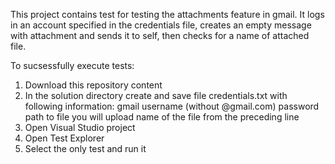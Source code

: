 This project contains test for testing the attachments feature in gmail.
It logs in an account specified in the credentials file, creates an empty message with attachment and sends it to self, then checks for a name of attached file.

To sucsessfully execute tests:
1. Download this repository content
2. In the solution directory create and save file credentials.txt with following information:
    gmail username (without @gmail.com)
    password
    path to file you will upload
    name of the file from the preceding line
3. Open Visual Studio project
4. Open Test Explorer
5. Select the only test and run it
